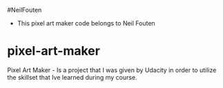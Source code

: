 #NeilFouten
- This pixel art maker code belongs to Neil Fouten

# pixel-art-maker
Pixel Art Maker - Is a project that I was given by Udacity in order to utilize the skillset that Ive learned during my course.

